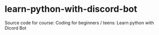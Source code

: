 # learn-python-with-discord-bot
Source code for course: Coding for beginners / teens: Learn python with Dicord Bot
